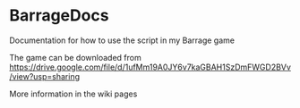 # BarrageDocs
Documentation for how to use the script in my Barrage game

The game can be downloaded from https://drive.google.com/file/d/1ufMm19A0JY6v7kaGBAH1SzDmFWGD2BVv/view?usp=sharing

More information in the wiki pages
